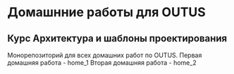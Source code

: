 # Домашнние работы для OUTUS

## Курс Архитектура и шаблоны проектирования

Монорепозиторий для всех домашних работ по OUTUS.
Первая домашняя работа - home_1
Вторая домашняя работа - home_2
